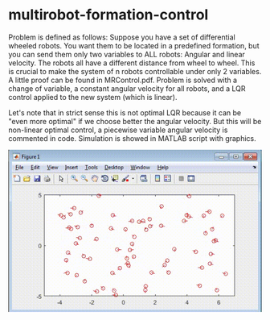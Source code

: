 # multirobot-formation-control
Problem is defined as follows:
Suppose you have a set of differential wheeled robots. You want them to be located in a predefined formation, but you can send them only two variables to ALL robots: Angular and linear velocity.
The robots all have a different distance from wheel to wheel. This is crucial to make the system of n robots controllable under only 2 variables. A little proof can be found in MRControl.pdf.
Problem is solved with a change of variable, a constant angular velocity for all robots, and a LQR control applied to the new system (which is linear).

Let's note that in strict sense this is not optimal LQR because it can be "even more optimal" if we choose better the angular velocity. But this will be non-linear optimal control, a piecewise variable angular velocity is commented in code.
Simulation is showed in MATLAB script with graphics.


![Alt Text](MRC.gif)
